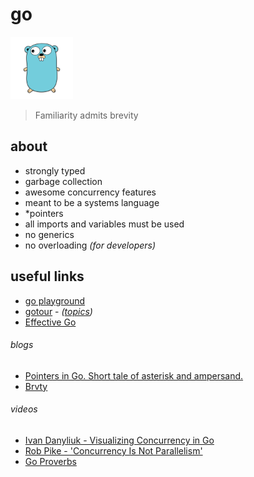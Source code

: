 # go

<img alt="go" src="docs/images/go.png" width="100px" />

> Familiarity admits brevity

## about
* strongly typed
* garbage collection
* awesome concurrency features
* meant to be a systems language
* \*pointers
* all imports and variables must be used
* no generics
* no overloading *(for developers)*

## useful links
* [go playground](https://play.golang.org/)
* [gotour](https://tour.golang.org/welcome/1) - *([topics](https://tour.golang.org/list))*
* [Effective Go](https://golang.org/doc/effective_go.html)

###### blogs
* [Pointers in Go. Short tale of asterisk and ampersand.](http://piotrzurek.net/2013/09/20/pointers-in-go.html)
* [Brvty](https://michaelwhatcott.com/familiarity-admits-brevity/)

###### videos
* [Ivan Danyliuk - Visualizing Concurrency in Go](https://www.youtube.com/watch?v=KyuFeiG3Y60)
* [Rob Pike - 'Concurrency Is Not Parallelism'](https://www.youtube.com/watch?v=cN_DpYBzKso)
* [Go Proverbs](https://www.youtube.com/watch?v=PAAkCSZUG1c&t=90s)

